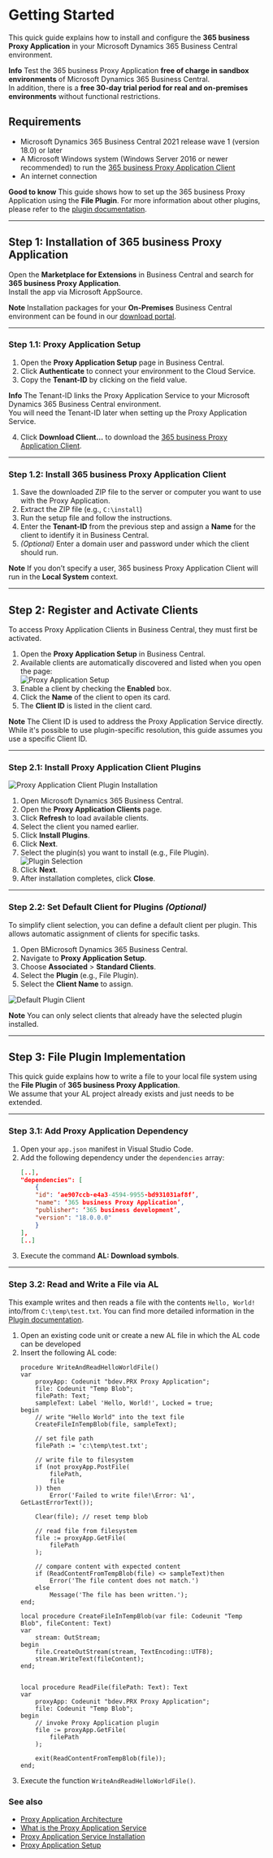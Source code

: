 # Getting Started

This quick guide explains how to install and configure the **365 business Proxy Application** in your Microsoft Dynamics 365 Business Central environment.

<div class="alert alert-info">
 <i class="fa-duotone fa-thin fa-lightbulb fa-lg"></i>
    <strong>Info</strong>
Test the 365 business Proxy Application <strong>free of charge in sandbox environments</strong> of Microsoft Dynamics 365 Business Central. <br>
In addition, there is a <strong>free 30-day trial period for real and on-premises environments</strong> without functional restrictions.
</div>

## Requirements

- Microsoft Dynamics 365 Business Central 2021 release wave 1 (version 18.0) or later
- A Microsoft Windows system (Windows Server 2016 or newer recommended) to run the [365 business Proxy Application Client](https://365businessapi.com/api/SoftwareDownload?AppId=da472ae3-fa8a-406f-bbea-c2aafd5f77d5)
- An internet connection

<div class="alert alert-notice">
    <i class="fa-light fa-hand-point-up fa-lg"></i>
    <strong>Good to know</strong>
    This guide shows how to set up the 365 business Proxy Application using the <b>File Plugin</b>.  
    For more information about other plugins, please refer to the <a href="plugins.md">plugin documentation</a>.
</div>

---

## Step 1: Installation of 365 business Proxy Application

Open the **Marketplace for Extensions** in Business Central and search for **365 business Proxy Application**.  
Install the app via Microsoft AppSource.

<div class="alert alert-info">
    <i class="fa-duotone fa-lightbulb fa-lg"></i>
    <strong>Note</strong>
    Installation packages for your <b>On-Premises</b> Business Central environment can be found in our <a href="https://downloads.365businessdev.com/de-DE/365-business-proxy-application/" target="_blank">download portal</a>.
</div>

---

### Step 1.1: Proxy Application Setup

1. Open the **Proxy Application Setup** page in Business Central.  
2. Click **Authenticate** to connect your environment to the Cloud Service.  
3. Copy the **Tenant-ID** by clicking on the field value.

<div class="alert alert-info">
    <i class="fa-duotone fa-lightbulb fa-lg"></i>
    <strong>Info</strong>
	The Tenant-ID links the Proxy Application Service to your Microsoft Dynamics 365 Business Central environment.<br>
	You will need the Tenant-ID later when setting up the Proxy Application Service.
    </div>
</div>

4. Click **Download Client...** to download the [365 business Proxy Application Client](proxy-application-client-whatis.md).

---

### Step 1.2: Install 365 business Proxy Application Client

1. Save the downloaded ZIP file to the server or computer you want to use with the Proxy Application.  
2. Extract the ZIP file (e.g., `C:\install`)  
3. Run the setup file and follow the instructions.  
4. Enter the **Tenant-ID** from the previous step and assign a **Name** for the client to identify it in Business Central.  
5. *(Optional)* Enter a domain user and password under which the client should run.

<div class="alert alert-info">
    <i class="fa-duotone fa-lightbulb fa-lg"></i>
    <strong>Note</strong>
    If you don’t specify a user, 365 business Proxy Application Client will run in the <strong>Local System</strong> context.
</div>


---

## Step 2: Register and Activate Clients

To access Proxy Application Clients in Business Central, they must first be activated.

1. Open the **Proxy Application Setup** in Business Central.  
2. Available clients are automatically discovered and listed when you open the page:  
   ![Proxy Application Setup](/assets/images/365-business-proxy-application/9c4905bab8db474caa704353d2772447fdcea02339e7dbb5ec2e138974df12dd.png)  
3. Enable a client by checking the **Enabled** box.  
4. Click the **Name** of the client to open its card.  
5. The **Client ID** is listed in the client card.

<div class="alert alert-info">
    <i class="fa-duotone fa-lightbulb fa-lg"></i>
    <strong>Note</strong>
    The Client ID is used to address the Proxy Application Service directly.  
    While it's possible to use plugin-specific resolution, this guide assumes you use a specific Client ID.
</div>


---

### Step 2.1: Install Proxy Application Client Plugins

![Proxy Application Client Plugin Installation](/assets/images/365-business-proxy-application/proxyapp-installplugin-de-DE.gif)

1. Open Microsoft Dynamics 365 Business Central.  
2. Open the **Proxy Application Clients** page.  
3. Click **Refresh** to load available clients.  
4. Select the client you named earlier.  
5. Click **Install Plugins**.  
6. Click **Next**.  
7. Select the plugin(s) you want to install (e.g., File Plugin).  
   ![Plugin Selection](/assets/images/365-business-proxy-application/2fd00b9a-6e91-4db9-9418-05a7cb61c22f.png)  
8. Click **Next**.  
9. After installation completes, click **Close**.


---

### Step 2.2: Set Default Client for Plugins *(Optional)*

To simplify client selection, you can define a default client per plugin. This allows automatic assignment of clients for specific tasks.

1. Open BMicrosoft Dynamics 365 Business Central.  
2. Navigate to **Proxy Application Setup**.  
3. Choose **Associated** > **Standard Clients**.  
4. Select the **Plugin** (e.g., File Plugin).  
5. Select the **Client Name** to assign.

![Default Plugin Client](/assets/images/365-business-proxy-application/3fafd304-0799-4d9a-a079-a6a13e1a27ff.png)

<div class="alert alert-info">
    <i class="fa-duotone fa-lightbulb fa-lg"></i>
    <strong>Note</strong>
    You can only select clients that already have the selected plugin installed.
</div>


---

## Step 3: File Plugin Implementation

This quick guide explains how to write a file to your local file system using the **File Plugin** of **365 business Proxy Application**.  
We assume that your AL project already exists and just needs to be extended.

---

### Step 3.1: Add Proxy Application Dependency

1. Open your `app.json` manifest in Visual Studio Code.  
2. Add the following dependency under the `dependencies` array:
    ```json
    [..],
    "dependencies": [
        {
        "id": ‘ae907ccb-e4a3-4594-9955-bd931031af8f’,
        "name": ‘365 business Proxy Application’,
        "publisher": ‘365 business development’,
        "version": "18.0.0.0"
        }
    ],
    [..]
    ```
3. Execute the command **AL: Download symbols**.
	
---

### Step 3.2: Read and Write a File via AL

This example writes and then reads a file with the contents `Hello, World!` into/from `C:\temp\test.txt`.
You can find more detailed information in the [Plugin documentation](plugins.md).

 1. Open an existing code unit or create a new AL file in which the AL code can be developed
 2. Insert the following AL code:
    ```al
    procedure WriteAndReadHelloWorldFile()
    var
        proxyApp: Codeunit "bdev.PRX Proxy Application";
        file: Codeunit "Temp Blob";
        filePath: Text;
        sampleText: Label 'Hello, World!', Locked = true;
    begin
        // write "Hello World" into the text file
        CreateFileInTempBlob(file, sampleText);

        // set file path
        filePath := 'c:\temp\test.txt';

        // write file to filesystem
        if (not proxyApp.PostFile(
            filePath,
            file
        )) then
            Error('Failed to write file!\Error: %1', GetLastErrorText());

        Clear(file); // reset temp blob

        // read file from filesystem
        file := proxyApp.GetFile(
            filePath
        );

        // compare content with expected content
        if (ReadContentFromTempBlob(file) <> sampleText)then
            Error('The file content does not match.')
        else
            Message('The file has been written.');
    end;

    local procedure CreateFileInTempBlob(var file: Codeunit "Temp Blob", fileContent: Text)
    var
        stream: OutStream;
    begin
        file.CreateOutStream(stream, TextEncoding::UTF8);
        stream.WriteText(fileContent);
    end;


    local procedure ReadFile(filePath: Text): Text
    var
        proxyApp: Codeunit "bdev.PRX Proxy Application";
        file: Codeunit "Temp Blob";
    begin
        // invoke Proxy Application plugin
        file := proxyApp.GetFile(
            filePath
        );

        exit(ReadContentFromTempBlob(file));
    end;
    ```
 3. Execute the function `WriteAndReadHelloWorldFile()`.

### See also

 - [Proxy Application Architecture](proxy-application-whatis.md#architecture)
 - [What is the Proxy Application Service](proxy-application-client-whatis.md)
 - [Proxy Application Service Installation](proxy-application-client-installation.md)
 - [Proxy Application Setup](setup.md)


